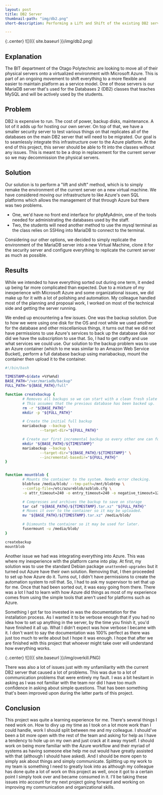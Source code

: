 ```yaml
---
layout: post
title: DB2 Server
thumbnail-path: "img/db2.png"
short-description: Performing a Lift and Shift of the existing DB2 server to a virtualized environment.

---
```


{:.center}
![]({{ site.baseurl }}/img/db2.png)

## Explanation

The BIT department of the Otago Polytechnic are looking to move all of their physical servers onto a virtualized environment with Microsoft Azure. This is part of an ongoing movement to shift everything to a more flexible and easier to maintain platform as a service model. One of those servers is our MariaDB server that's used for the Databases 2 (DB2) classes that teaches MySQL and will be actively used by the students.

## Problem
DB2 is expensive to run. The cost of power, backup disks, maintenance. A lot of it adds up for hosting our own server. On top of that, we have a smaller security server to test various things on that replicates all of the databases on the main DB2 server that will need to be migrated. Our goal is to seamlessly integrate this infrastructure over to the Azure platform. At the end of this project, this server should be able to fit into the classes without any issues. This is meant to be a drop in replacement for the current server so we may decommission  the physical servers.

## Solution

Our solution is to perform a "lift and shift" method, which is to simply remake the environment of the current server on a new virtual machine. We have considered moving our infrastructure to like Azure's own SQL platforms which allows the management of that through Azure but there was two problems.
- One, we'd have no front end interface for phpMyAdmin, one of the tools needed for administrating the databases used by the staff.
- Two, the students will need another method to use the mysql terminal as the class relies on SSHing into MariaDB to connect to the terminal.

Considering our other options, we decided to simply replicate the environment of the MariaDB server into a new Virtual Machine, clone it for the security server and configure everything to replicate the current server as much as possible.

## Results

While we intended to have everything sorted out during one term, it ended up being far more complicated than expected. Due to a mixture of my inexperience with Microsoft Azure and some organizational issues, we did make up for it with a lot of polishing and automation. My colleague handled most of the planning and proposal work, I worked on most of the technical side and getting the server running.

We ended up encountering a few issues. One was the backup solution. Due to how we were using one disk for the OS and root while we used another for the database and other miscellanious things, it turns out that we did not have permissions to use Azure's services to back up the database disk nor did we have the subscription to use that. So, I had to get crafty and use what services we could use. Our solution to the backup problem was to use an Azure container (which to me was similar to an Amazon Web Service Bucket), perform a full database backup using mariabackup, mount the container then upload it to the container.
```bash
#!/bin/bash

TIMESTAMP=$(date +%Y%m%d)
BASE_PATH="/var/mariadb/backup"
FULL_PATH="${BASE_PATH}/full"

function createbackup {
		# Removes all backups so we can start with a clean fresh slate
		# This assumes that the previous database has been backed up.
		rm -r "${BASE_PATH}"
		mkdir -p "${FULL_PATH}"

		# Create the initial full backup
		mariabackup --backup \
				--target-dir="${FULL_PATH}"

		# Create our first incremental backup so every other one can follow it.
		mkdir "${BASE_PATH}/${TIMESTAMP}"
		mariabackup --backup \
				--target-dir="${BASE_PATH}/${TIMESTAMP}" \
				--incremental-basedir="${FULL_PATH}"
}


function mountblob {
		# Mounts the container to the system. Needs error checking.
		blobfuse /media/blob/ --tmp-path=/mnt/blobtmp \
		--config-file=/etc/azureblob/azblob.cfg \
		-o attr_timeout=240 -o entry_timeout=240 -o negative_timeout=120

		# Compresses and archives the backup to save on storage
		tar caf "${BASE_PATH}/${TIMESTAMP}.tar.xz" "${FULL_PATH}"
		# Moves it over to the container so it may be uploaded.
		mv "${BASE_PATH}/${TIMESTAMP}.tar.xz" /media/blob/

		# Dismounts the container so it may be used for later.
		fusermount -u /media/blob/
}

createbackup
mountblob
```
Another issue we had was integrating everything into Azure. This was where my inexperience with the platform came into play. At first, my solution was to use the standard Debian package `unattended-upgrades` but it turned out Azure have their own solution. Removing that, I then proceeded to set up how Azure do it. Turns out, I didn't have permissions to create the automation system to roll that. So, I had to ask my supervisor to set that up for me. Once that had been sorted out, it was easy going from there. There was a lot I had to learn with how Azure did things as most of my experience comes from using the simple tools that aren't used for platforms such as Azure.

Something I got far too invested in was the documentation for the installation process. As I wanted it to be verbose enough that if you had no idea how to set up anything in the server, by the time you finish it, you'd have finished it all up. What I didn't expect was how verbose I became with it. I don't want to say the documentation was 100% perfect as there was just too much to write about but I hope it was enough. I hope that after we are finished with this project that whoever might take over will understand how everything works.

{:.center}
![]({{ site.baseurl }}/img/overkill.PNG)

There was also a lot of issues just with my unfamiliarity with the current DB2 server that caused a lot of problems. This was due to a lot of communication problems that were entirely my fault. I was a bit hesitant in asking as I was not familiar with the team nor did I have too much confidence in asking about simple questions. That has been something that's been improved upon during the latter parts of this project.


## Conclusion

This project was quite a learning experience for me. There's several things I need work on. How to divy up my time as I took on a lot more work than I could handle, work I should split between me and my colleague. I should've been a bit more open with the rest of the team and asking for help as I have a tendency to hole up on my own and just crack at it away myself. I should work on being more familiar with the Azure workflow and their myriad of systems as having someone else help me out would have greatly assisted with that (although I should have asked). And I should be more open to simply ask about things and simply communicate. Splitting up my work to my team is something I need to greatly look into as although my colleague has done quite a lot of work on this project as well, once it got to a certain point I simply took over and became consumed in it. I'll be taking these issues into account for my next project going forward and working on improving my communication and organizational skills.